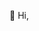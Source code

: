 👋 Hi, 

<!---
JOKERORGZ/JOKERORGZ is a ✨ special ✨ repository because its `README.md` (this file) appears on your GitHub profile.
You can click the Preview link to take a look at your changes.
--->
